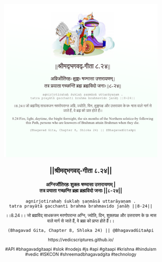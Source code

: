 <img src="../../asset/BG_8_24.png"/>
<center><h2>||श्रीमद्‍भगवद्‍-गीता ८.२४||</h2>
<h3>अग्निर्जोतिरहः शुक्लः षण्मासा उत्तरायणम् |<br/>तत्र प्रयाता गच्छन्ति ब्रह्म ब्रह्मविदो जनाः ||८-२४||</h3>
<pre>agnirjotirahaḥ śuklaḥ ṣaṇmāsā uttarāyaṇam .<br/>tatra prayātā gacchanti brahma brahmavido janāḥ ||8-24||</pre>
<p>।।8.24।। जो ब्रह्मविद् साधकजन मरणोपरान्त अग्नि, ज्योति, दिन, शुक्लपक्ष और उत्तरायण के छः मास वाले मार्ग से जाते हैं, वे ब्रह्म को प्राप्त होते हैं।।</p>
<pre>(Bhagavad Gita, Chapter 8, Shloka 24) || @BhagavadGitaApi</pre><p>https://vedicscriptures.github.io/</p><p>#API #bhagavadgitaapi #slok #nodejs #js #api #gitaapi #krishna #hinduism #vedic #ISKCON #shreemadbhagavadgita #technology</p></center>